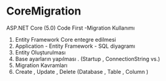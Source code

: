 # CoreMigration
ASP.NET Core (5.0) Code First -Migration Kullanımı


1. Entity Framework Core entegre edilmesi
2. Application - Entity Framework - SQL  diyagramı
3. Entity Oluşturulması
4. Base ayarların yapılması . (Startup , ConnectionString vs.)
5. Migration Kavramları
6. Create , Update , Delete (Database , Table , Column )
